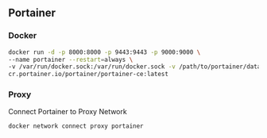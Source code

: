 ## Portainer

### Docker

```sh
docker run -d -p 8000:8000 -p 9443:9443 -p 9000:9000 \
--name portainer --restart=always \
-v /var/run/docker.sock:/var/run/docker.sock -v /path/to/portainer/data:/data \
cr.portainer.io/portainer/portainer-ce:latest
```

### Proxy
Connect Portainer to Proxy Network
```sh
docker network connect proxy portainer
```
